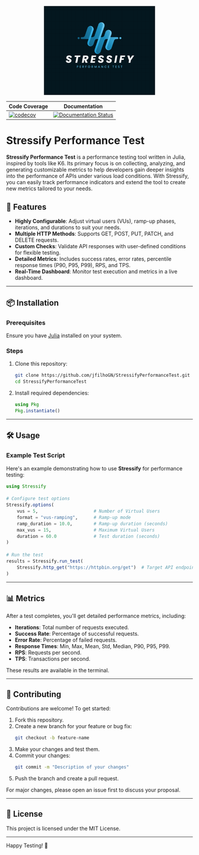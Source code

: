 <div align="center">
  <img src="./img/stressify.png" alt="Julia Performance Testing Logo" width="300px">
</div>

| Code Coverage | Documentation |
|---------------|---------------|
| [![codecov](https://codecov.io/github/jfilhoGN/StressifyPerformanceTest/branch/main/graph/badge.svg?token=JMUM3ITLXK)](https://codecov.io/github/jfilhoGN/StressifyPerformanceTest) | [![Documentation Status](https://readthedocs.org/projects/stressifyjl/badge/?version=latest)](https://stressifyjl.readthedocs.io/en/latest/) |


# Stressify Performance Test

**Stressify Performance Test** is a performance testing tool written in Julia, inspired by tools like K6. Its primary focus is on collecting, analyzing, and generating customizable metrics to help developers gain deeper insights into the performance of APIs under various load conditions. With Stressify, you can easily track performance indicators and extend the tool to create new metrics tailored to your needs.

## 🚀 Features

- **Highly Configurable**: Adjust virtual users (VUs), ramp-up phases, iterations, and durations to suit your needs.
- **Multiple HTTP Methods**: Supports GET, POST, PUT, PATCH, and DELETE requests.
- **Custom Checks**: Validate API responses with user-defined conditions for flexible testing.
- **Detailed Metrics**: Includes success rates, error rates, percentile response times (P90, P95, P99), RPS, and TPS.
- **Real-Time Dashboard**: Monitor test execution and metrics in a live dashboard.

---

## 📦 Installation

### Prerequisites

Ensure you have [Julia](https://julialang.org/downloads/) installed on your system.

### Steps

1. Clone this repository:
   ```bash
   git clone https://github.com/jfilhoGN/StressifyPerformanceTest.git
   cd StressifyPerformanceTest
   ```
2. Install required dependencies:
   ```julia
   using Pkg
   Pkg.instantiate()
   ```

---

## 🛠 Usage

### Example Test Script

Here's an example demonstrating how to use **Stressify** for performance testing:

```julia
using Stressify

# Configure test options
Stressify.options(
    vus = 5,                     # Number of Virtual Users
    format = "vus-ramping",      # Ramp-up mode
    ramp_duration = 10.0,        # Ramp-up duration (seconds)
    max_vus = 15,                # Maximum Virtual Users
    duration = 60.0              # Test duration (seconds)
)

# Run the test
results = Stressify.run_test(
    Stressify.http_get("https://httpbin.org/get")  # Target API endpoint
)
```

---

## 📊 Metrics

After a test completes, you'll get detailed performance metrics, including:

- **Iterations**: Total number of requests executed.
- **Success Rate**: Percentage of successful requests.
- **Error Rate**: Percentage of failed requests.
- **Response Times**: Min, Max, Mean, Std, Median, P90, P95, P99.
- **RPS**: Requests per second.
- **TPS**: Transactions per second.

These results are available in the terminal.

---

## 🤝 Contributing

Contributions are welcome! To get started:

1. Fork this repository.
2. Create a new branch for your feature or bug fix:
   ```bash
   git checkout -b feature-name
   ```
3. Make your changes and test them.
4. Commit your changes:
   ```bash
   git commit -m "Description of your changes"
   ```
5. Push the branch and create a pull request.

For major changes, please open an issue first to discuss your proposal.

---

## 📝 License

This project is licensed under the MIT License.

---

Happy Testing! 🚀
